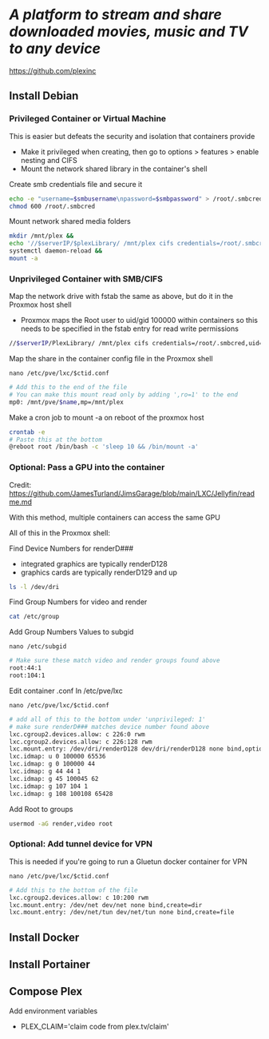 # *A platform to stream and share downloaded movies, music and TV to any device*
https://github.com/plexinc
## Install Debian
### Privileged Container or Virtual Machine

This is easier but defeats the security and isolation that containers provide
- Make it privileged when creating, then go to options > features > enable nesting and CIFS
- Mount the network shared library in the container's shell

Create smb credentials file and secure it
```sh
echo -e "username=$smbusername\npassword=$smbpassword" > /root/.smbcred &&
chmod 600 /root/.smbcred
```

Mount network shared media folders
```sh
mkdir /mnt/plex &&
echo '//$serverIP/$plexLibrary/ /mnt/plex cifs credentials=/root/.smbcred 0 0' | tee -a /etc/fstab &&
systemctl daemon-reload &&
mount -a
```

### Unprivileged Container with SMB/CIFS

Map the network drive with fstab the same as above, but do it in the Proxmox host shell
- Proxmox maps the Root user to uid/gid 100000 within containers so this needs to be specified in the fstab entry for read write permissions
```sh
//$serverIP/PlexLibrary/ /mnt/plex cifs credentials=/root/.smbcred,uid=100000,gid=100000 0 0
```

Map the share in the container config file in the Proxmox shell

```nano /etc/pve/lxc/$ctid.conf```
```sh
# Add this to the end of the file
# You can make this mount read only by adding ',ro=1' to the end
mp0: /mnt/pve/$name,mp=/mnt/plex
```

Make a cron job to mount -a on reboot of the proxmox host
```sh
crontab -e
# Paste this at the bottom
@reboot root /bin/bash -c 'sleep 10 && /bin/mount -a'
```

### Optional: Pass a GPU into the container
Credit:
https://github.com/JamesTurland/JimsGarage/blob/main/LXC/Jellyfin/readme.md

With this method, multiple containers can access the same GPU

All of this in the Proxmox shell:

Find Device Numbers for renderD###
- integrated graphics are typically renderD128
- graphics cards are typically renderD129 and up
```sh
ls -l /dev/dri
```
Find Group Numbers for video and render
```sh
cat /etc/group
```
Add Group Numbers Values to subgid

```nano /etc/subgid```
```sh
# Make sure these match video and render groups found above
root:44:1
root:104:1
```
Edit container .conf In /etc/pve/lxc

```nano /etc/pve/lxc/$ctid.conf```
```sh
# add all of this to the bottom under 'unprivileged: 1'
# make sure renderD### matches device number found above
lxc.cgroup2.devices.allow: c 226:0 rwm
lxc.cgroup2.devices.allow: c 226:128 rwm
lxc.mount.entry: /dev/dri/renderD128 dev/dri/renderD128 none bind,optional,create=file
lxc.idmap: u 0 100000 65536
lxc.idmap: g 0 100000 44
lxc.idmap: g 44 44 1
lxc.idmap: g 45 100045 62
lxc.idmap: g 107 104 1
lxc.idmap: g 108 100108 65428
```

Add Root to groups
```sh
usermod -aG render,video root
```
### Optional: Add tunnel device for VPN
This is needed if you're going to run a Gluetun docker container for VPN

```nano /etc/pve/lxc/$ctid.conf```
```sh
# Add this to the bottom of the file
lxc.cgroup2.devices.allow: c 10:200 rwm
lxc.mount.entry: /dev/net dev/net none bind,create=dir
lxc.mount.entry: /dev/net/tun dev/net/tun none bind,create=file
```

## Install Docker
## Install Portainer
## Compose Plex
Add environment variables
- PLEX_CLAIM='claim code from plex.tv/claim'

